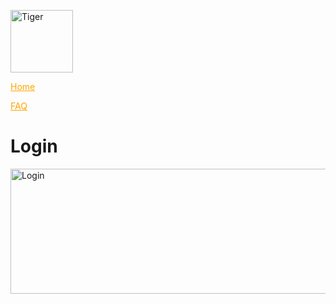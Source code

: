 
<a href = 'https://theabso.github.io/no-deadzones'><img src = "https://user-images.githubusercontent.com/69938027/99356802-cae31b80-2878-11eb-8877-af476a9b3638.png" alt = 'Tiger' height = "100" width = "100"></a>


<a href = 'https://theabso.github.io/no-deadzones/' style = 'color:orange'>Home</a>

<a href = 'https://theabso.github.io/no-deadzones/FAQ' style ='color:orange;'>FAQ</a>

# Login
<a href = 'login_complete.md'><img src = "https://user-images.githubusercontent.com/69938027/99370157-51a0f400-288b-11eb-87b9-0096913777c0.PNG" alt = 'Login'  height = "200" width = "10000"></a>
